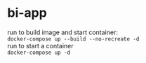 <h1>bi-app</h1>
run to build image and start container:<br>
    <code>docker-compose up --build --no-recreate -d</code><br>
run to start a container<br>
    <code>docker-compose up -d</code>        
